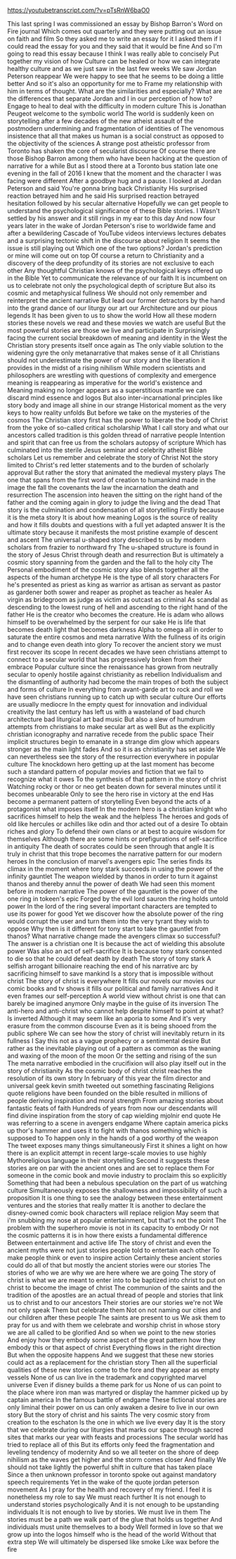 https://youtubetranscript.com/?v=pTsRnW6baO0

 This last spring I was commissioned an essay by Bishop Barron's Word on Fire journal Which comes out quarterly and they were putting out an issue on faith and film So they asked me to write an essay for it I asked them if I could read the essay for you and they said that it would be fine And so I'm going to read this essay because I think I was really able to concisely Put together my vision of how Culture can be healed or how we can integrate healthy culture and as we just saw in the last few weeks We saw Jordan Peterson reappear We were happy to see that he seems to be doing a little better And so it's also an opportunity for me to Frame my relationship with him in terms of thought. What are the similarities and especially? What are the differences that separate Jordan and I in our perception of how to? Engage to heal to deal with the difficulty in modern culture This is Jonathan Peugeot welcome to the symbolic world The world is suddenly keen on storytelling after a few decades of the new atheist assault of the postmodern undermining and fragmentation of identities of The venomous insistence that all that makes us human is a social construct as opposed to the objectivity of the sciences A strange post atheistic professor from Toronto has shaken the core of secularist discourse Of course there are those Bishop Barron among them who have been hacking at the question of narrative for a while But as I stood there at a Toronto bus station late one evening in the fall of 2016 I knew that the moment and the character I was facing were different After a goodbye hug and a pause. I looked at Jordan Peterson and said You're gonna bring back Christianity His surprised reaction betrayed him and he said His surprised reaction betrayed hesitation followed by his secular alternative Hopefully we can get people to understand the psychological significance of these Bible stories. I Wasn't settled by his answer and it still rings in my ear to this day And now four years later in the wake of Jordan Peterson's rise to worldwide fame and after a bewildering Cascade of YouTube videos interviews lectures debates and a surprising tectonic shift in the discourse about religion It seems the issue is still playing out Which one of the two options? Jordan's prediction or mine will come out on top Of course a return to Christianity and a discovery of the deep profundity of its stories are not exclusive to each other Any thoughtful Christian knows of the psychological keys offered up in the Bible Yet to communicate the relevance of our faith It is incumbent on us to celebrate not only the psychological depth of scripture But also its cosmic and metaphysical fullness We should not only remember and reinterpret the ancient narrative But lead our former detractors by the hand into the grand dance of our liturgy our art our Architecture and our pious legends It has been given to us to show the world How all these modern stories these novels we read and these movies we watch are useful But the most powerful stories are those we live and participate in Surprisingly facing the current social breakdown of meaning and identity in the West the Christian story presents itself once again as The only viable solution to the widening gyre the only metanarrative that makes sense of it all Christians should not underestimate the power of our story and the liberation it provides in the midst of a rising nihilism While modern scientists and philosophers are wrestling with questions of complexity and emergence meaning is reappearing as imperative for the world's existence and Meaning making no longer appears as a superstitious mantle we can discard mind essence and logos But also inter-incarnational principles like story body and image all shine in our strange Historical moment as the very keys to how reality unfolds But before we take on the mysteries of the cosmos The Christian story first has the power to liberate the body of Christ from the yoke of so-called critical scholarship What I call story and what our ancestors called tradition is this golden thread of narrative people Intention and spirit that can free us from the scholars autopsy of scripture Which has culminated into the sterile Jesus seminar and celebrity atheist Bible scholars Let us remember and celebrate the story of Christ Not the story limited to Christ's red letter statements and to the burden of scholarly approval But rather the story that animated the medieval mystery plays The one that spans from the first word of creation to humankind made in the image the fall the covenants the law the incarnation the death and resurrection The ascension into heaven the sitting on the right hand of the father and the coming again in glory to judge the living and the dead That story is the culmination and condensation of all storytelling Firstly because it is the meta story It is about how meaning Logos is the source of reality and how it fills doubts and questions with a full yet adapted answer It is the ultimate story because it manifests the most pristine example of descent and ascent The universal u-shaped story described to us by modern scholars from frazier to northward fry The u-shaped structure is found in the story of Jesus Christ through death and resurrection But is ultimately a cosmic story spanning from the garden and the fall to the holy city The Personal embodiment of the cosmic story also blends together all the aspects of the human archetype He is the type of all story characters For he's presented as priest as king as warrior as artisan as servant as pastor as gardener both sower and reaper as prophet as teacher as healer As virgin as bridegroom as judge as victim as outcast as criminal As scandal as descending to the lowest rung of hell and ascending to the right hand of the father He is the creator who becomes the creature. He is adam who allows himself to be overwhelmed by the serpent for our sake He is life that becomes death light that becomes darkness Alpha to omega all in order to saturate the entire cosmos and meta narrative With the fullness of its origin and to change even death into glory To recover the ancient story we must first recover its scope In recent decades we have seen christians attempt to connect to a secular world that has progressively broken from their embrace Popular culture since the renaissance has grown from neutrally secular to openly hostile against christianity as rebellion Individualism and the dismantling of authority had become the main tropes of both the subject and forms of culture In everything from avant-garde art to rock and roll we have seen christians running up to catch up with secular culture Our efforts are usually mediocre In the empty quest for innovation and individual creativity the last century has left us with a wasteland of bad church architecture bad liturgical art bad music But also a slew of humdrum attempts from christians to make secular art as well But as the explicitly christian iconography and narrative recede from the public space Their implicit structures begin to emanate in a strange dim glow which appears stronger as the main light fades And so it is as christianity has set aside We can nevertheless see the story of the resurrection everywhere in popular culture The knockdown hero getting up at the last moment has become such a standard pattern of popular movies and fiction that we fail to recognize what it owes To the synthesis of that pattern in the story of christ Watching rocky or thor or neo get beaten down for several minutes until it becomes unbearable Only to see the hero rise in victory at the end Has become a permanent pattern of storytelling Even beyond the acts of a protagonist what imposes itself In the modern hero is a christian knight who sacrifices himself to help the weak and the helpless The heroes and gods of old like hercules or achilles like odin and thor acted out of a desire To obtain riches and glory To defend their own clans or at best to acquire wisdom for themselves Although there are some hints or prefigurations of self-sacrifice in antiquity The death of socrates could be seen through that angle It is truly in christ that this trope becomes the narrative pattern for our modern heroes In the conclusion of marvel's avengers epic The series finds its climax in the moment where tony stark succeeds in using the power of the infinity gauntlet The weapon wielded by thanos in order to turn it against thanos and thereby annul the power of death We had seen this moment before in modern narrative The power of the gauntlet is the power of the one ring in tokeen's epic Forged by the evil lord sauron the ring holds untold power In the lord of the ring several important characters are tempted to use its power for good Yet we discover how the absolute power of the ring would corrupt the user and turn them into the very tyrant they wish to oppose Why then is it different for tony start to take the gauntlet from thanos? What narrative change made the avengers climax so successful? The answer is a christian one It is because the act of wielding this absolute power Was also an act of self-sacrifice It is because tony stark consented to die so that he could defeat death by death The story of tony stark A selfish arrogant billionaire reaching the end of his narrative arc by sacrificing himself to save mankind Is a story that is impossible without christ The story of christ is everywhere It fills our novels our movies our comic books and tv shows it fills our political and family narratives And it even frames our self-perception A world view without christ is one that can barely be imagined anymore Only maybe in the guise of its inversion The anti-hero and anti-christ who cannot help despite himself to point at what? Is inverted Although it may seem like an aporia to some And it's very erasure from the common discourse Even as it is being shooed from the public sphere We can see how the story of christ will inevitably return in its fullness I Say this not as a vague prophecy or a sentimental desire But rather as the inevitable playing out of a pattern as common as the waning and waxing of the moon of the moon Or the setting and rising of the sun The meta narrative embodied in the crucifixion will also play itself out in the story of christianity As the cosmic body of christ christ reaches the resolution of its own story In february of this year the film director and universal geek kevin smith tweeted out something fascinating Religions quote religions have been founded on the bible resulted in millions of people deriving inspiration and moral strength From amazing stories about fantastic feats of faith Hundreds of years from now our descendants will find divine inspiration from the story of cap wielding mjolnir end quote He was referring to a scene in avengers endgame Where captain america picks up thor's hammer and uses it to fight with thanos something which is supposed to To happen only in the hands of a god worthy of the weapon The tweet exposes many things simultaneously First it shines a light on how there is an explicit attempt in recent large-scale movies to use highly Mythoreligious language in their storytelling Second it suggests these stories are on par with the ancient ones and are set to replace them For someone in the comic book and movie industry to proclaim this so explicitly Something that had been a nebulous speculation on the part of us watching culture Simultaneously exposes the shallowness and impossibility of such a proposition It is one thing to see the analogy between these entertainment ventures and the stories that really matter It is another to declare the disney-owned comic book characters will replace religion May seem that i'm snubbing my nose at popular entertainment, but that's not the point The problem with the superhero movie is not in its capacity to embody Or not the cosmic patterns it is in how there exists a fundamental difference Between entertainment and active life The story of christ and even the ancient myths were not just stories people told to entertain each other To make people think or even to inspire action Certainly these ancient stories could do all of that but mostly the ancient stories were our stories The stories of who we are why we are here where we are going The story of christ is what we are meant to enter into to be baptized into christ to put on christ to become the image of christ The communion of the saints and the tradition of the apostles are an actual thread of people and stories that link us to christ and to our ancestors Their stories are our stories we're not We not only speak Them but celebrate them Not on not naming our cities and our children after these people The saints are present to us We ask them to pray for us and with them we celebrate and worship christ in whose story we are all called to be glorified And so when we point to the new stories And enjoy how they embody some aspect of the great pattern how they embody this or that aspect of christ Everything flows in the right direction But when the opposite happens And we suggest that these new stories could act as a replacement for the christian story Then all the superficial qualities of these new stories come to the fore and they appear as empty vessels None of us can live in the trademark and copyrighted marvel universe Even if disney builds a theme park for us None of us can point to the place where iron man was martyred or display the hammer picked up by captain america In the famous battle of endgame These fictional stories are only liminal their power on us can only awaken a desire to live in our own story But the story of christ and his saints The very cosmic story from creation to the eschaton Is the one in which we live every day It is the story that we celebrate during our liturgies that marks our space through sacred sites that marks our year with feasts and processions The secular world has tried to replace all of this But its efforts only feed the fragmentation and leveling tendency of modernity And so we all teeter on the shore of deep nihilism as the waves get higher and the storm comes closer And finally We should not take lightly the powerful shift in culture that has taken place Since a then unknown professor in toronto spoke out against mandatory speech requirements Yet in the wake of the quote jordan peterson movement As I pray for the health and recovery of my friend. I feel it is nonetheless my role to say We must reach further It is not enough to understand stories psychologically And it is not enough to be upstanding individuals It is not enough to live by stories. We must live in them The stories must be a path we walk part of the glue that holds us together And individuals must unite themselves to a body Well formed in love so that we grow up into the logos himself who is the head of the world Without that extra step We will ultimately be dispersed like smoke Like wax before the fire